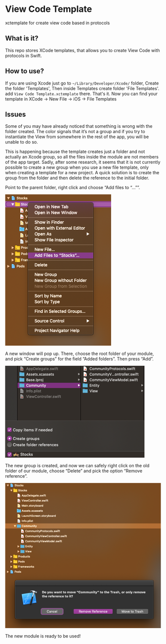 # View Code Template
xctemplate for create view code based in protocols

## What is it? ##
This repo stores XCode templates, that allows you to create View Code with protocols in Swift.

## How to use? ##
If you are using Xcode just go to `~/Library/Developer/Xcode/` folder, Create the folder 'Templates', Then inside Templates create folder 'File Templates'. add `View Code Template.xctemplate` there. That's it. Now you can find your template in XCode -> New File -> iOS -> File Templates

## Issues ## 

Some of you may have already noticed that something is wrong with the folder created. The color signals that it’s not a group and if you try to instantiate the View from somewhere in the rest of the app, you will be unable to do so.

This is happening because the template creates just a folder and not actually an Xcode group, so all the files inside the module are not members of the app target. Sadly, after some research, it seems that it is not currently possible to create a new group when you use a new file template, only when creating a template for a new project. A quick solution is to create the group from the folder and then delete the reference to the initial folder.

Point to the parent folder, right click and choose “Add files to “…””.

![Image 1](images/1.png)

A new window will pop up. There, choose the root folder of your module, and pick “Create groups” for the field “Added folders”. Then press “Add”.

![Image 2](images/2.png)

The new group is created, and now we can safely right click on the old folder of our module, choose “Delete” and pick the option “Remove reference”.

![Image 3](images/3.png)

The new module is ready to be used!
